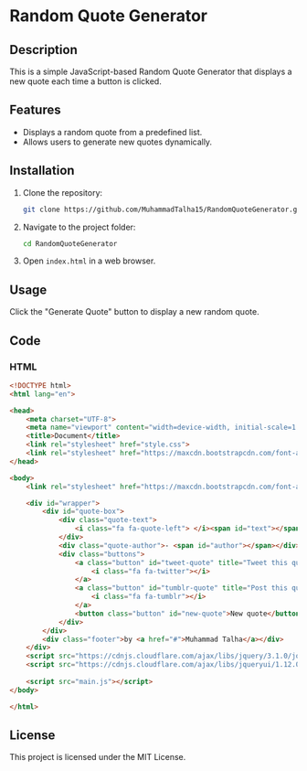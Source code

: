 # Random Quote Generator

## Description
This is a simple JavaScript-based Random Quote Generator that displays a new quote each time a button is clicked.

## Features
- Displays a random quote from a predefined list.
- Allows users to generate new quotes dynamically.

## Installation
1. Clone the repository:
   ```sh
   git clone https://github.com/MuhammadTalha15/RandomQuoteGenerator.git
   ```
2. Navigate to the project folder:
   ```sh
   cd RandomQuoteGenerator
   ```
3. Open `index.html` in a web browser.

## Usage
Click the "Generate Quote" button to display a new random quote.

## Code
### HTML
```html
<!DOCTYPE html>
<html lang="en">

<head>
    <meta charset="UTF-8">
    <meta name="viewport" content="width=device-width, initial-scale=1.0">
    <title>Document</title>
    <link rel="stylesheet" href="style.css">
    <link rel="stylesheet" href="https://maxcdn.bootstrapcdn.com/font-awesome/4.3.0/css/font-awesome.min.css" />
</head>

<body>
    <link rel="stylesheet" href="https://maxcdn.bootstrapcdn.com/font-awesome/4.3.0/css/font-awesome.min.css" />

    <div id="wrapper">
        <div id="quote-box">
            <div class="quote-text">
                <i class="fa fa-quote-left"> </i><span id="text"></span>
            </div>
            <div class="quote-author">- <span id="author"></span></div>
            <div class="buttons">
                <a class="button" id="tweet-quote" title="Tweet this quote!" target="_top">
                    <i class="fa fa-twitter"></i>
                </a>
                <a class="button" id="tumblr-quote" title="Post this quote on tumblr!" target="_blank">
                    <i class="fa fa-tumblr"></i>
                </a>
                <button class="button" id="new-quote">New quote</button>
            </div>
        </div>
        <div class="footer">by <a href="#">Muhammad Talha</a></div>
    </div>
    <script src="https://cdnjs.cloudflare.com/ajax/libs/jquery/3.1.0/jquery.min.js"></script>
    <script src="https://cdnjs.cloudflare.com/ajax/libs/jqueryui/1.12.0/jquery-ui.min.js"></script>
    
    <script src="main.js"></script>
</body>

</html>
```

## License
This project is licensed under the MIT License.
